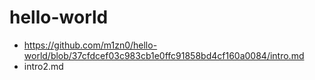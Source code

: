 # hello-world
- https://github.com/m1zn0/hello-world/blob/37cfdcef03c983cb1e0ffc91858bd4cf160a0084/intro.md
- intro2.md

